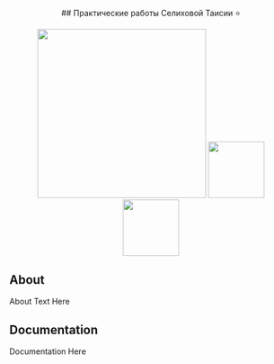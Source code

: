 ## 
<p align="center">
      ## Практические работы Селиховой Таисии ⭐
</p>

<p align="center">
      <img src="https://i.pinimg.com/736x/72/eb/5a/72eb5a580ee9d763bd156094e7ed4e6e.jpg" width="300">
      <img src="https://i.pinimg.com/736x/f7/5d/28/f75d28aaf2860200306ba2efc7a8852a.jpg" width="100">
      <img src="https://tenor.com/ru/view/beaver-carrot-heart-eating-nibbling-gif-8805641863019250477" width="100">
</p>

## About

About Text Here

## Documentation

Documentation Here

